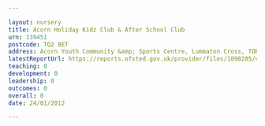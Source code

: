 ```yaml
---

layout: nursery
title: Acorn Holiday Kidz Club & After School Club
urn: 139451
postcode: TQ2 8ET
address: Acorn Youth Community &amp; Sports Centre, Lummaton Cross, TORQUAY, TQ2 8ET
latestReportUrl: https://reports.ofsted.gov.uk/provider/files/1898285/urn/139451.pdf
teaching: 0
development: 0
leadership: 0
outcomes: 0
overall: 0
date: 24/01/2012

---
```


